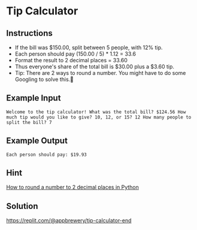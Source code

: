 # Tip Calculator

## Instructions

- If the bill was $150.00, split between 5 people, with 12% tip.
- Each person should pay (150.00 / 5) * 1.12 = 33.6
- Format the result to 2 decimal places = 33.60
- Thus everyone's share of the total bill is $30.00 plus a $3.60 tip.
- Tip: There are 2 ways to round a number. You might have to do some Googling to solve this.💪

## Example Input
``Welcome to the tip calculator!
What was the total bill? $124.56
How much tip would you like to give? 10, 12, or 15? 12
How many people to split the bill? 7``
## Example Output
``Each person should pay: $19.93``
## Hint
[How to round a number to 2 decimal places in Python](https://stackoverflow.com/questions/20457038/how-to-round-to-2-decimals-with-python)
## Solution
https://replit.com/@appbrewery/tip-calculator-end
